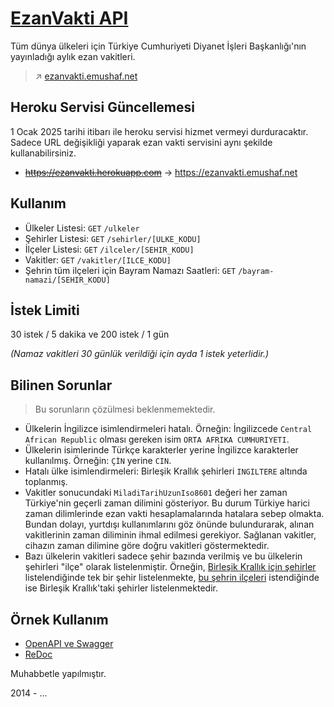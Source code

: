 # [EzanVakti API](https://ezanvakti.emushaf.net)

Tüm dünya ülkeleri için Türkiye Cumhuriyeti Diyanet İşleri Başkanlığı'nın yayınladığı aylık ezan vakitleri.

> ↗️ [ezanvakti.emushaf.net](https://ezanvakti.emushaf.net)

## Heroku Servisi Güncellemesi

1 Ocak 2025 tarihi itibarı ile heroku servisi hizmet vermeyi durduracaktır. Sadece URL değişikliği yaparak ezan vakti servisini aynı şekilde kullanabilirsiniz.

- ~~https://ezanvakti.herokuapp.com~~ → https://ezanvakti.emushaf.net

## Kullanım

- Ülkeler Listesi: `GET` `/ulkeler`
- Şehirler Listesi: `GET` `/sehirler/[ULKE_KODU]`
- İlçeler Listesi: `GET` `/ilceler/[SEHIR_KODU]`
- Vakitler: `GET` `/vakitler/[ILCE_KODU]`
- Şehrin tüm ilçeleri için Bayram Namazı Saatleri: `GET` `/bayram-namazi/[SEHIR_KODU]`

## İstek Limiti

30 istek / 5 dakika ve 200 istek / 1 gün

*(Namaz vakitleri 30 günlük verildiği için ayda 1 istek yeterlidir.)*

## Bilinen Sorunlar

> Bu sorunların çözülmesi beklenmemektedir.

- Ülkelerin İngilizce isimlendirmeleri hatalı. Örneğin: İngilizcede `Central African Republic` olması gereken isim `ORTA AFRIKA CUMHURIYETI`.
- Ülkelerin isimlerinde Türkçe karakterler yerine İngilizce karakterler kullanılmış. Örneğin: `ÇİN` yerine `CIN`.
- Hatalı ülke isimlendirmeleri: Birleşik Krallık şehirleri `INGILTERE` altında toplanmış.
- Vakitler sonucundaki `MiladiTarihUzunIso8601` değeri her zaman Türkiye'nin geçerli zaman dilimini gösteriyor. Bu durum Türkiye harici zaman dilimlerinde ezan vakti hesaplamalarında hatalara sebep olmakta. Bundan dolayı, yurtdışı kullanımlarını göz önünde bulundurarak, alınan vakitlerinin zaman diliminin ihmal edilmesi gerekiyor. Sağlanan vakitler, cihazın zaman dilimine göre doğru vakitleri göstermektedir.
- Bazı ülkelerin vakitleri sadece şehir bazında verilmiş ve bu ülkelerin şehirleri "ilçe" olarak listelenmiştir. Örneğin, [Birleşik Krallık için şehirler](/sehirler/15) listelendiğinde tek bir şehir listelenmekte, [bu şehrin ilçeleri](/ilceler/725) istendiğinde ise Birleşik Krallık'taki şehirler listelenmektedir.

## Örnek Kullanım

- [OpenAPI ve Swagger](https://ezanvakti.emushaf.net/docs)
- [ReDoc](https://ezanvakti.emushaf.net/redoc)


Muhabbetle yapılmıştır.

2014 - ...
